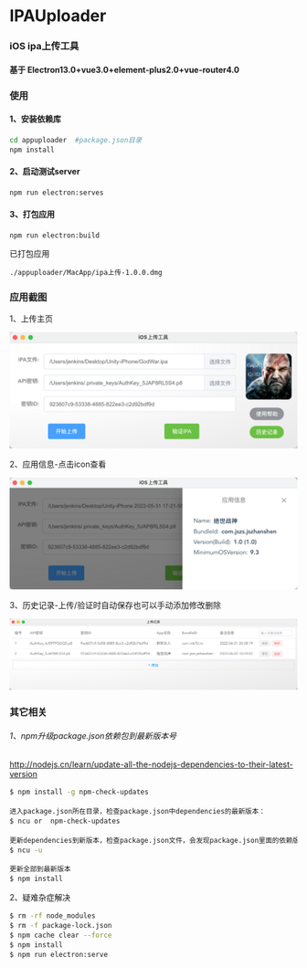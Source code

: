 # IPAUploader
### iOS ipa上传工具

#### 基于 Electron13.0+vue3.0+element-plus2.0+vue-router4.0



### 使用

#### 1、安装依赖库

```sh
cd appuploader  #package.json目录
npm install
```

#### 2、启动测试server

```sh
npm run electron:serves
```

#### 3、打包应用

```
npm run electron:build
```

已打包应用

`./appuploader/MacApp/ipa上传-1.0.0.dmg`



### 应用截图

1、上传主页

<img src="./appuploader/MacApp/WX20220602-102208@2x.png" alt="主页.png" style="zoom:60%;" />

2、应用信息-点击icon查看

<img src="./appuploader/MacApp/WX20220602-103825@2x.png" alt="应用信息" style="zoom:60%;" />

3、历史记录-上传/验证时自动保存也可以手动添加修改删除

<img src="./appuploader/MacApp/WX20220602-102530@2x.png" alt="历史记录.png" style="zoom:60%;" />



### 其它相关

###### 1、npm升级package.json依赖包到最新版本号

http://nodejs.cn/learn/update-all-the-nodejs-dependencies-to-their-latest-version

```sh
$ npm install -g npm-check-updates

进入package.json所在目录，检查package.json中dependencies的最新版本：
$ ncu or  npm-check-updates

更新dependencies到新版本，检查package.json文件，会发现package.json里面的依赖版本号已经变成最新版本
$ ncu -u

更新全部到最新版本
$ npm install
```



2、疑难杂症解决

```sh
$ rm -rf node_modules
$ rm -f package-lock.json
$ npm cache clear --force
$ npm install
$ npm run electron:serve
```

